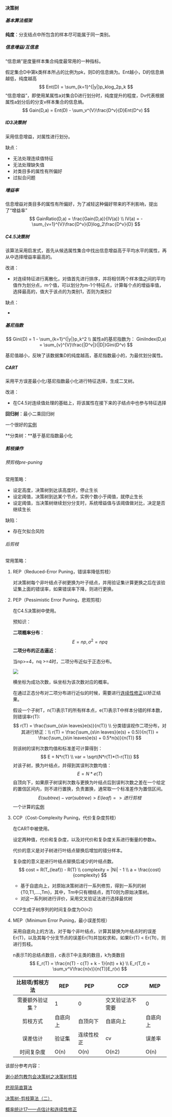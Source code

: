 #### 决策树

##### 基本算法框架

**纯度**：分支结点中所包含的样本尽可能属于同一类别。

##### 信息增益/互信息

“信息熵”是度量样本集合纯度最常用的一种指标。

假定集合D中第k类样本所占的比例为pk，则D的信息熵为。Ent越小，D的信息熵越低，纯度越高
$$
Ent(D) = \sum_{k=1}^{|y|}p_klog_2p_k
$$
“信息增益”，即使用某属性a对集合D进行划分时，纯度提升的程度，Dv代表根据属性a划分后的分支v样本集合的信息熵。
$$
Gain(D,a) = Ent(D) - \sum_v^{V}\frac{D^v}{D}Ent(D^v)
$$

##### ID3决策树

采用信息增益，对属性进行划分。

缺点：

- 无法处理连续值特征
- 无法处理缺失值
- 对类目多的属性有所偏好
- 过拟合问题

##### 增益率

信息增益对类目多的属性有所偏好，为了减轻这种偏好带来的不利影响，提出了“增益率”
$$
GainRatio(D,a) = \frac{Gain(D,a)}{IV(a)} \\
IV(a) = - \sum_{v=1}^{V}\frac{D^v}{D}log_2\frac{D^v}{D}
$$

##### C4.5决策树

该算法采用启发式，首先从候选属性集合中找出信息增益高于平均水平的属性，再从中选择增益率最高的。

改进：

- 对连续特征进行离散化，对值首先进行排序，并将相邻两个样本值之间的平均值作为划分点，m个值，可以划分为m-1个特征点，计算每个点的增益率值，选择最高的，值大于该点的为类别1，否则为类别2

缺点：

- 

##### 基尼指数

$$
Gini(D) = 1 - \sum_{k=1}^{|y|}p_k^2 \\
属性a的基尼指数为：
GiniIndex(D,a) = \sum_{v}^{V}\frac{|D^v|}{|D|}Gini(D^v)
$$

基尼值越小，反映了该数据集D的纯度越高，基尼指数最小的，为最优划分属性。

##### CART

采用平方误差最小化/基尼指数最小化进行特征选择，生成二叉树。

改进：

- 在C4.5对连续值处理的基础上，将该属性在接下来的子结点中也参与特征选择

**回归树**：最小二乘回归树

一个很好的[实例](https://zhuanlan.zhihu.com/p/54355951)

**分类树：**基于基尼指数最小化

##### 剪枝操作

###### 预剪枝pre-puning

常用策略：

- 设定高度，决策树到达该高度时，停止生长
- 设定阈值，决策树到达某个节点，实例个数小于阈值，就停止生长
- 设定阈值，当决策树继续划分分支时，系统增益值与该阈值做对比，决定是否继续生长

缺陷：

- 存在欠拟合风险

###### 后剪枝

常用策略：

1. REP（Reduced-Error Puning，错误率降低剪枝）

   对决策树每个非叶结点子树更换为叶子结点，并用验证集计算更换之后在该验证集上面的错误率，如果错误率下降，则进行更换。

2. PEP（Pessimistic Error Puning，悲观剪枝）

   在C4.5决策树中使用。

   预知识：

   **二项概率分布**：
   $$
   E = np, \sigma^2 = npq
   $$
   **二项分布的正态逼近**：

   当np>=4，nq >=4时，二项分布近似于正态分布。

   ![](https://images0.cnblogs.com/blog2015/472792/201506/142006525192544.png)

   横坐标为成功次数，纵坐标为该次数对应的概率。

   在通过正态分布对二项分布进行近似的时候，需要进行[连续性修正](https://www.cnblogs.com/bigmonkey/p/12290228.html)以矫正结果。

   假设一个子树T，n(T)表示T的所有样本点，e(T)表示T中样本分错的样本数，则错误率r(T):
   $$
   r(T) = \frac{\sum_{s\in leaves}e(s)}{n(T)} \\
   分类错误视作二项分布，对其进行矫正：\\
   r(T) = \frac{\sum_{s\in leaves}(e(s) + 0.5)}{n(T)} = \frac{\sum_{s\in leaves}e(s) + 0.5*n(s)}{n(T)}
   $$

   则该树的误判次数均值和标准差可计算得到：
   $$
   E = N*r(T) \\
   var = \sqrt{N*r(T)*(1-r(T))}
   $$
   对该子树，换为叶结点，并得到其误判次数均值：
   $$
   E = N*e(T)
   $$
   自顶向下，如果原子树误判次数与更换为叶结点后到误判次数之差在一个给定的置信区间内，则不进行置换，负责置换，通常取一个标准差作为置信区间。
   $$
   E(subtree) - var(subtree) > E(leaf) => 进行剪枝
   $$
   一个计算的[实例](https://images2015.cnblogs.com/blog/870243/201608/870243-20160820210840656-940357399.png)

3. CCP（Cost-Complexity Puning，代价复杂度剪枝）

   在CART中被使用。

   设定两种值，代价和复杂度，以及对代价和复杂度关系进行衡量的参数a。

   代价的意义是对子树进行叶结点替换后增加的错分样本。

   复杂度的意义是进行叶结点替换后减少的叶结点数。
   $$
   cost = R(T_{leaf}) - R(T) \\
   complexity  = |Ni| - 1 \\
   a = \frac{cost}{complexity}
   $$

   - 基于自底向上，对原始决策树进行一系列修剪，得到一系列的树{T0,T1,....,Tm}，其中，Tm中只有根结点，而T0则为原始决策树。
   - 对这一系列树进行评价，采用交叉验证法进行选择最优树

   CCP生成子树序列的时间复杂度为O(n2)

4. MEP（Minimum Error Puning，最小误差剪枝）

   采用自底向上的方法，对于每个非叶结点，计算其替换为叶结点时的误差Er(T)，以及其每个分支节点的误差Er(Tt)并加权求和，如果Er(T) < Er(Tt)，则进行剪枝。

   n表示T的总结点数目，c表示T中主类的数目，k为类数目
   $$
   E_r(T) = \frac{n(T) - c(T) + k - 1}{n(t) + k} \\
   E_r(T_t) = \sum_v^V\frac{n(v)}{n(T)}E_r(v)
   $$

   | 比较项/剪枝方法  | REP      | PEP        | CCP              | MEP      |
   | :--------------: | -------- | ---------- | ---------------- | -------- |
   | 需要额外验证集？ | 1        | 0          | 交叉验证法不需要 | 0        |
   |     剪枝方式     | 自底向上 | 自顶向下   | 自底向上         | 自底向上 |
   |     误差估计     | 验证集   | 连续性校正 | cv               | 误差率   |
   |    时间复杂度    | O(n)     | O(n)       | O(n2)            | O(n)     |

该部分参考内容：

[谢小娇包教包会决策树之决策树剪枝](https://zhuanlan.zhihu.com/p/30296061)

[悲观简直算法](https://www.cnblogs.com/mdumpling/p/8087427.html)

[决策树-剪枝算法（二）](cnblogs.com/starfire86/p/5749334.html )

[概率统计17——点估计和连续性修正](https://www.cnblogs.com/bigmonkey/p/12290228.html)

#### 